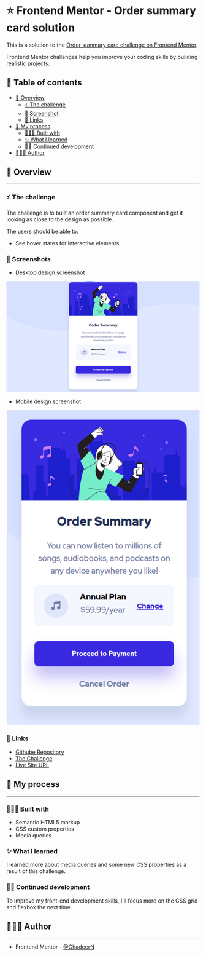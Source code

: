 # ⭐ Frontend Mentor - Order summary card solution

This is a solution to the [Order summary card challenge on Frontend Mentor](https://www.frontendmentor.io/challenges/order-summary-component-QlPmajDUj).

Frontend Mentor challenges help you improve your coding skills by building realistic projects.

## 📑 Table of contents

- [👀 Overview](#👀-overview)
  - [⚡ The challenge](#⚡-the-challenge)
  - [📸 Screenshot](#📸-screenshots)
  - [🔗 Links](#🔗-links)
- [📄 My process](#📄-my-process)
  - [👷🏽‍♀️ Built with](#👷🏽‍♀️-built-with)
  - [✨ What I learned](#✨-what-i-learned)
  - [💪🏽 Continued development](#💪🏽-continued-development)
- [👩🏽‍💻 Author](#👩🏽‍💻-author)


## 👀 Overview

<hr>

### ⚡ The challenge

The challenge is to built an order summary card component and get it looking as close to the design as possible.

The users should be able to:

- See hover states for interactive elements

### 📸 Screenshots

- Desktop design screenshot

<div style="text-align: center;">

![](./images/Desktop-design-ByMe.png)

</div>

- Mobile design screenshot

<div style="text-align: center;">

![](./images/Mobile-design-ByMe.png)

</div>


### 🔗 Links

- [Githube Repository]()
- [The Challenge](https://www.frontendmentor.io/challenges/order-summary-component-QlPmajDUj/hub/order-summary-component-qVRVKzh4m)
- [Live Site URL](https://your-live-site-url.com)

## 📄 My process

<hr>

### 👷🏽‍♀️ Built with

- Semantic HTML5 markup
- CSS custom properties
- Media queries

### ✨ What I learned

I learned more about media queries and some new CSS properties as a result of this challenge.

### 💪🏽 Continued development

To improve my front-end development skills, I'll focus more on the CSS grid and flexbox the next time.

## 👩🏽‍💻 Author

<hr>

- Frontend Mentor - [@GhadeerN](https://www.frontendmentor.io/profile/GhadeerN)
